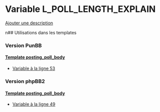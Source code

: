 # Variable L_POLL_LENGTH_EXPLAIN
[Ajouter une description](https://fa-tvars.appspot.com/L_POLL_LENGTH_EXPLAIN)

n## Utilisations dans les templates

### Version PunBB

#### [Template posting_poll_body](punbb/posting_poll_body.md)
* [Variable à la ligne 53](../punbb/posting_poll_body.tpl#L53)

### Version phpBB2

#### [Template posting_poll_body](subsilver/posting_poll_body.md)
* [Variable à la ligne 49](../subsilver/posting_poll_body.tpl#L49)
